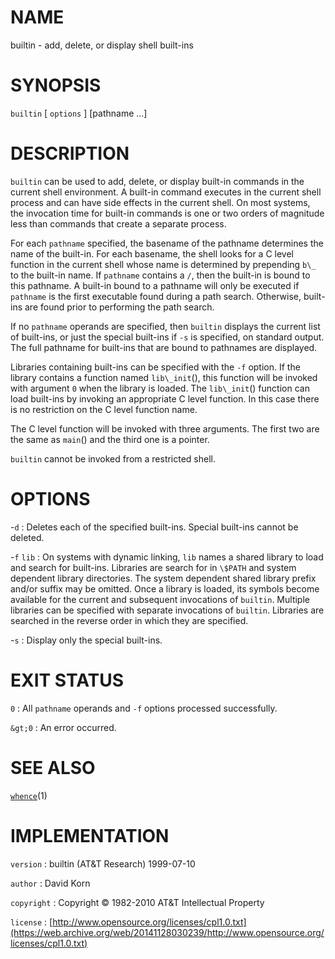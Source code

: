 # NAME

builtin - add, delete, or display shell built-ins

# SYNOPSIS

`builtin` \[ `options` \] \[pathname ...\]

# DESCRIPTION

`builtin` can be used to add, delete, or display built-in commands in
the current shell environment. A built-in command executes in the
current shell process and can have side effects in the current shell. On
most systems, the invocation time for built-in commands is one or two
orders of magnitude less than commands that create a separate process.

For each `pathname` specified, the basename of the pathname determines
the name of the built-in. For each basename, the shell looks for a C
level function in the current shell whose name is determined by
prepending `b\_` to the built-in name. If `pathname` contains a `/`,
then the built-in is bound to this pathname. A built-in bound to a
pathname will only be executed if `pathname` is the first executable
found during a path search. Otherwise, built-ins are found prior to
performing the path search.

If no `pathname` operands are specified, then `builtin` displays the
current list of built-ins, or just the special built-ins if `-s` is
specified, on standard output. The full pathname for built-ins that are
bound to pathnames are displayed.

Libraries containing built-ins can be specified with the `-f` option.
If the library contains a function named `lib\_init`(), this function
will be invoked with argument `0` when the library is loaded. The
`lib\_init`() function can load built-ins by invoking an appropriate C
level function. In this case there is no restriction on the C level
function name.

The C level function will be invoked with three arguments. The first two
are the same as `main`() and the third one is a pointer.

`builtin` cannot be invoked from a restricted shell.

# OPTIONS

-`d`
: Deletes each of the specified built-ins. Special built-ins cannot
    be deleted.

-`f` `lib`
: On systems with dynamic linking, `lib` names a shared library to
    load and search for built-ins. Libraries are search for in
    `\$PATH` and system dependent library directories. The system
    dependent shared library prefix and/or suffix may be omitted. Once a
    library is loaded, its symbols become available for the current and
    subsequent invocations of `builtin`. Multiple libraries can be
    specified with separate invocations of `builtin`. Libraries are
    searched in the reverse order in which they are specified.

-`s`
: Display only the special built-ins.

# EXIT STATUS

`0`
: All `pathname` operands and `-f` options processed successfully.

`&gt;0`
: An error occurred.

# SEE ALSO

[`whence`](/web/20141128030239/http://www2.research.att.com/~astopen/man/man1/whence.html)(1)

# IMPLEMENTATION

`version`
: builtin (AT&T Research) 1999-07-10

`author`
: David Korn

`copyright`
: Copyright © 1982-2010 AT&T Intellectual Property

`license`
: [http://www.opensource.org/licenses/cpl1.0.txt](https://web.archive.org/web/20141128030239/http://www.opensource.org/licenses/cpl1.0.txt)


